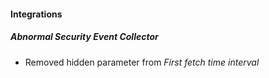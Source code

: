 
#### Integrations

##### Abnormal Security Event Collector

- Removed hidden parameter from *First fetch time interval*

